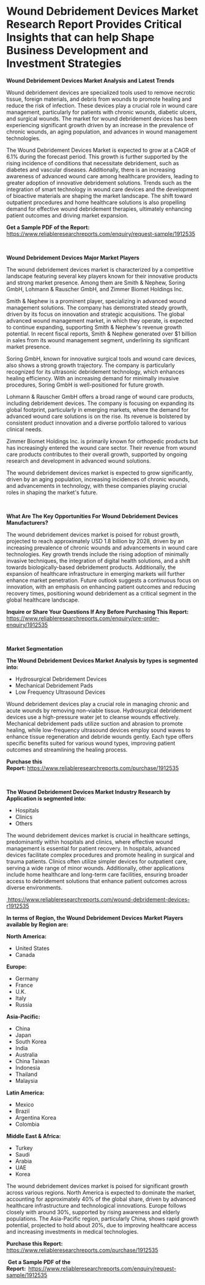 <p><h1>Wound Debridement Devices Market Research Report Provides Critical Insights that can help Shape Business Development and Investment Strategies</h1></p><p><strong>Wound Debridement Devices Market Analysis and Latest Trends</strong></p>
<p><p>Wound debridement devices are specialized tools used to remove necrotic tissue, foreign materials, and debris from wounds to promote healing and reduce the risk of infection. These devices play a crucial role in wound care management, particularly for patients with chronic wounds, diabetic ulcers, and surgical wounds. The market for wound debridement devices has been experiencing significant growth driven by an increase in the prevalence of chronic wounds, an aging population, and advances in wound management technologies.</p><p>The Wound Debridement Devices Market is expected to grow at a CAGR of 6.1% during the forecast period. This growth is further supported by the rising incidence of conditions that necessitate debridement, such as diabetes and vascular diseases. Additionally, there is an increasing awareness of advanced wound care among healthcare providers, leading to greater adoption of innovative debridement solutions. Trends such as the integration of smart technology in wound care devices and the development of bioactive materials are shaping the market landscape. The shift toward outpatient procedures and home healthcare solutions is also propelling demand for effective wound debridement therapies, ultimately enhancing patient outcomes and driving market expansion.</p></p>
<p><strong>Get a Sample PDF of the Report:&nbsp;</strong> <a href="https://www.reliableresearchreports.com/enquiry/request-sample/1912535?utm_campaign=2251&utm_medium=2&utm_source=Github&utm_content=ia&utm_term=13042025&utm_id=wound-debridement-devices">https://www.reliableresearchreports.com/enquiry/request-sample/1912535</a></p>
<p>&nbsp;</p>
<p><strong>Wound Debridement Devices Major Market Players</strong></p>
<p><p>The wound debridement devices market is characterized by a competitive landscape featuring several key players known for their innovative products and strong market presence. Among them are Smith & Nephew, Soring GmbH, Lohmann & Rauscher GmbH, and Zimmer Biomet Holdings Inc.</p><p>Smith & Nephew is a prominent player, specializing in advanced wound management solutions. The company has demonstrated steady growth, driven by its focus on innovation and strategic acquisitions. The global advanced wound management market, in which they operate, is expected to continue expanding, supporting Smith & Nephew's revenue growth potential. In recent fiscal reports, Smith & Nephew generated over $1 billion in sales from its wound management segment, underlining its significant market presence.</p><p>Soring GmbH, known for innovative surgical tools and wound care devices, also shows a strong growth trajectory. The company is particularly recognized for its ultrasonic debridement technology, which enhances healing efficiency. With an increasing demand for minimally invasive procedures, Soring GmbH is well-positioned for future growth.</p><p>Lohmann & Rauscher GmbH offers a broad range of wound care products, including debridement devices. The company is focusing on expanding its global footprint, particularly in emerging markets, where the demand for advanced wound care solutions is on the rise. Its revenue is bolstered by consistent product innovation and a diverse portfolio tailored to various clinical needs.</p><p>Zimmer Biomet Holdings Inc. is primarily known for orthopedic products but has increasingly entered the wound care sector. Their revenue from wound care products contributes to their overall growth, supported by ongoing research and development in advanced wound solutions.</p><p>The wound debridement devices market is expected to grow significantly, driven by an aging population, increasing incidences of chronic wounds, and advancements in technology, with these companies playing crucial roles in shaping the market's future.</p></p>
<p>&nbsp;</p>
<p><strong>What Are The Key Opportunities For Wound Debridement Devices Manufacturers?</strong></p>
<p><p>The wound debridement devices market is poised for robust growth, projected to reach approximately USD 1.8 billion by 2028, driven by an increasing prevalence of chronic wounds and advancements in wound care technologies. Key growth trends include the rising adoption of minimally invasive techniques, the integration of digital health solutions, and a shift towards biologically-based debridement products. Additionally, the expansion of healthcare infrastructure in emerging markets will further enhance market penetration. Future outlook suggests a continuous focus on innovation, with an emphasis on enhancing patient outcomes and reducing recovery times, positioning wound debridement as a critical segment in the global healthcare landscape.</p></p>
<p><strong>Inquire or Share Your Questions If Any Before Purchasing This Report:</strong> <a href="https://www.reliableresearchreports.com/enquiry/pre-order-enquiry/1912535?utm_campaign=2251&utm_medium=2&utm_source=Github&utm_content=ia&utm_term=13042025&utm_id=wound-debridement-devices">https://www.reliableresearchreports.com/enquiry/pre-order-enquiry/1912535</a></p>
<p>&nbsp;</p>
<p><strong>Market Segmentation</strong></p>
<p><strong>The Wound Debridement Devices Market Analysis by types is segmented into:</strong></p>
<p><ul><li>Hydrosurgical Debridement Devices</li><li>Mechanical Debridement Pads</li><li>Low Frequency Ultrasound Devices</li></ul></p>
<p><p>Wound debridement devices play a crucial role in managing chronic and acute wounds by removing non-viable tissue. Hydrosurgical debridement devices use a high-pressure water jet to cleanse wounds effectively. Mechanical debridement pads utilize suction and abrasion to promote healing, while low-frequency ultrasound devices employ sound waves to enhance tissue regeneration and debride wounds gently. Each type offers specific benefits suited for various wound types, improving patient outcomes and streamlining the healing process.</p></p>
<p><strong>Purchase this Report:&nbsp;</strong><a href="https://www.reliableresearchreports.com/purchase/1912535?utm_campaign=2251&utm_medium=2&utm_source=Github&utm_content=ia&utm_term=13042025&utm_id=wound-debridement-devices">https://www.reliableresearchreports.com/purchase/1912535</a></p>
<p>&nbsp;</p>
<p><strong>The Wound Debridement Devices Market Industry Research by Application is segmented into:</strong></p>
<p><ul><li>Hospitals</li><li>Clinics</li><li>Others</li></ul></p>
<p><p>The wound debridement devices market is crucial in healthcare settings, predominantly within hospitals and clinics, where effective wound management is essential for patient recovery. In hospitals, advanced devices facilitate complex procedures and promote healing in surgical and trauma patients. Clinics often utilize simpler devices for outpatient care, serving a wide range of minor wounds. Additionally, other applications include home healthcare and long-term care facilities, ensuring broader access to debridement solutions that enhance patient outcomes across diverse environments.</p></p>
<p><a href="https://www.reliableresearchreports.com/wound-debridement-devices-r1912535?utm_campaign=2251&utm_medium=2&utm_source=Github&utm_content=ia&utm_term=13042025&utm_id=wound-debridement-devices">&nbsp;https://www.reliableresearchreports.com/wound-debridement-devices-r1912535</a></p>
<p><strong>In terms of Region, the Wound Debridement Devices Market Players available by Region are:</strong></p>
<p>
    <p> <strong> North America: </strong>
        <ul>
            <li>United States</li>
            <li>Canada</li>
        </ul>
        </p> 
    <p> <strong> Europe: </strong>
        <ul>
            <li>Germany</li>
            <li>France</li>
            <li>U.K.</li>
            <li>Italy</li>
            <li>Russia</li>
        </ul>
        </p> 
    <p> <strong> Asia-Pacific: </strong>
        <ul>
            <li>China</li>
            <li>Japan</li>
            <li>South Korea</li>
            <li>India</li>
            <li>Australia</li>
            <li>China Taiwan</li>
            <li>Indonesia</li>
            <li>Thailand</li>
            <li>Malaysia</li>
        </ul>
        </p> 
    <p> <strong> Latin America: </strong>
        <ul>
            <li>Mexico</li>
            <li>Brazil</li>
            <li>Argentina Korea</li>
            <li>Colombia</li>
        </ul>
        </p> 
    <p> <strong> Middle East & Africa: </strong>
        <ul>
            <li>Turkey</li>
            <li>Saudi</li>
            <li>Arabia</li>
            <li>UAE</li>
            <li>Korea</li>
        </ul>
    </p>
    </p>
<p><p>The wound debridement devices market is poised for significant growth across various regions. North America is expected to dominate the market, accounting for approximately 40% of the global share, driven by advanced healthcare infrastructure and technological innovations. Europe follows closely with around 30%, supported by rising awareness and elderly populations. The Asia-Pacific region, particularly China, shows rapid growth potential, projected to hold about 20%, due to improving healthcare access and increasing investments in medical technologies.</p></p>
<p><strong>Purchase this Report: </strong><a href="https://www.reliableresearchreports.com/purchase/1912535?utm_campaign=2251&utm_medium=2&utm_source=Github&utm_content=ia&utm_term=13042025&utm_id=wound-debridement-devices">https://www.reliableresearchreports.com/purchase/1912535</a></p>
<p>&nbsp;<strong>Get a Sample PDF of the Report:&nbsp;&nbsp;</strong><a href="https://www.reliableresearchreports.com/enquiry/request-sample/1912535?utm_campaign=2251&utm_medium=2&utm_source=Github&utm_content=ia&utm_term=13042025&utm_id=wound-debridement-devices">https://www.reliableresearchreports.com/enquiry/request-sample/1912535</a></p>
<p><strong></strong></p>
<p><p></p><p></p><p></p></p>
